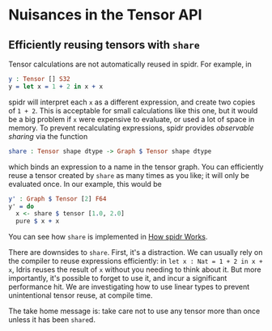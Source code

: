 <!--
Copyright 2023 Joel Berkeley

Licensed under the Apache License, Version 2.0 (the "License");
you may not use this file except in compliance with the License.
You may obtain a copy of the License at

    http://www.apache.org/licenses/LICENSE-2.0

Unless required by applicable law or agreed to in writing, software
distributed under the License is distributed on an "AS IS" BASIS,
WITHOUT WARRANTIES OR CONDITIONS OF ANY KIND, either express or implied.
See the License for the specific language governing permissions and
limitations under the License.
-->
# Nuisances in the Tensor API

## Efficiently reusing tensors with `share`

Tensor calculations are not automatically reused in spidr. For example, in
```idris
y : Tensor [] S32
y = let x = 1 + 2 in x + x
```
spidr will interpret each `x` as a different expression, and create two copies of `1 + 2`. This is acceptable for small calculations like this one, but it would be a big problem if `x` were expensive to evaluate, or used a lot of space in memory. To prevent recalculating expressions, spidr provides _observable sharing_ via the function
```idris
share : Tensor shape dtype -> Graph $ Tensor shape dtype
```
which binds an expression to a name in the tensor graph. You can efficiently reuse a tensor created by `share` as many times as you like; it will only be evaluated once. In our example, this would be
```idris
y' : Graph $ Tensor [2] F64
y' = do
  x <- share $ tensor [1.0, 2.0]
  pure $ x + x 
```
You can see how `share` is implemented in [How spidr Works](HowSpidrWorks.md).

There are downsides to `share`. First, it's a distraction. We can usually rely on the compiler to reuse expressions efficiently: in `let x : Nat = 1 + 2 in x + x`, Idris reuses the result of `x` without you needing to think about it. But more importantly, it's possible to forget to use it, and incur a significant performance hit. We are investigating how to use linear types to prevent unintentional tensor reuse, at compile time.

The take home message is: take care not to use any tensor more than once unless it has been `share`d.
